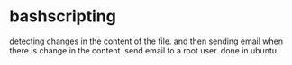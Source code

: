 # bashscripting
detecting changes in the content of the file. and then sending email when there is change in the content. send email to a root user. done in ubuntu.
